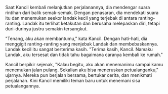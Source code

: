 Saat Kancil kembali melanjutkan perjalanannya, dia mendengar suara rintihan dari balik semak-semak. Dengan penasaran, dia mendekati suara itu dan menemukan seekor landak kecil yang terjebak di antara ranting-ranting. Landak itu terlihat ketakutan dan berusaha melepaskan diri, tetapi duri-durinya justru semakin tersangkut.

"Tenang, aku akan membantumu," kata Kancil. Dengan hati-hati, dia menggigit ranting-ranting yang menjebak Landak dan membebaskannya. Landak kecil itu sangat berterima kasih. "Terima kasih, Kancil. Namaku Landak, aku tersesat dan tidak tahu bagaimana caranya kembali ke rumah."

Kancil berpikir sejenak, "Kalau begitu, aku akan menemanimu sampai kamu menemukan jalan pulang. Sekalian aku bisa meneruskan petualanganku," ujarnya. Mereka pun berjalan bersama, bertukar cerita, dan menikmati perjalanan. Kini Kancil memiliki teman baru untuk menemani sisa petualangannya.
